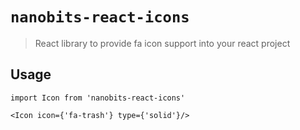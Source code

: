 # `nanobits-react-icons`

> React library to provide fa icon support into your react project

## Usage

```
import Icon from 'nanobits-react-icons'

<Icon icon={'fa-trash'} type={'solid'}/>

```
